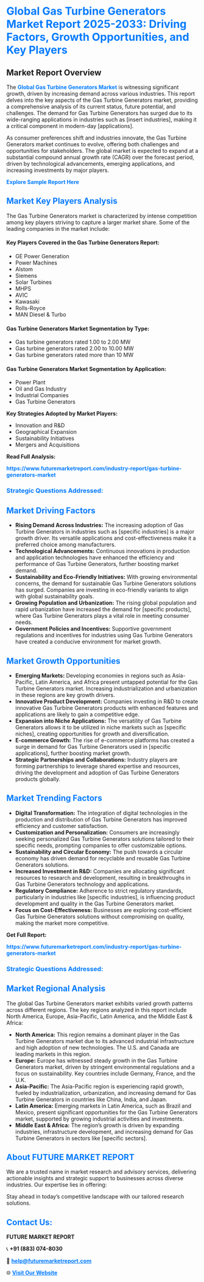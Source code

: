 <h1 style="color: #007BFF;">Global Gas Turbine Generators Market Report 2025-2033: Driving Factors, Growth Opportunities, and Key Players</h1>

<section id="overview">
<h2>Market Report Overview</h2>
<p>The <a href="https://www.futuremarketreport.com/industry-report/gas-turbine-generators-market" style="color: #007BFF; text-decoration: none;"><strong>Global Gas Turbine Generators Market</strong></a> is witnessing significant growth, driven by increasing demand across various industries. This report delves into the key aspects of the Gas Turbine Generators market, providing a comprehensive analysis of its current status, future potential, and challenges. The demand for Gas Turbine Generators has surged due to its wide-ranging applications in industries such as [insert industries], making it a critical component in modern-day [applications].</p>
<p>As consumer preferences shift and industries innovate, the Gas Turbine Generators market continues to evolve, offering both challenges and opportunities for stakeholders. The global market is expected to expand at a substantial compound annual growth rate (CAGR) over the forecast period, driven by technological advancements, emerging applications, and increasing investments by major players.</p>
</section>

<section id="overview">
<p><a href="https://www.futuremarketreport.com/request-sample/reportId=124810" style="color: #007BFF; text-decoration: none;"><strong>Explore Sample Report Here</strong></a></p>
</section>

<section id="key-players">
<h2 style="color: #007BFF;">Market Key Players Analysis</h2>
<p>The Gas Turbine Generators market is characterized by intense competition among key players striving to capture a larger market share. Some of the leading companies in the market include:</p>
<h4>Key Players Covered in the Gas Turbine Generators Report:</h4>
<ul><li>GE Power Generation</li><li>Power Machines</li><li>Alstom</li><li>Siemens</li><li>Solar Turbines</li><li>MHPS</li><li>AVIC</li><li>Kawasaki</li><li>Rolls-Royce</li><li>MAN Diesel &amp; Turbo</li></ul>
<h4>Gas Turbine Generators Market Segmentation by Type:</h4>
<ul><li>Gas turbine generators rated 1.00 to 2.00 MW</li><li>Gas turbine generators rated 2.00 to 10.00 MW</li><li>Gas turbine generators rated more than 10 MW</li></ul>

<h4>Gas Turbine Generators Market Segmentation by Application:</h4>
<ul><li>Power Plant</li><li>Oil and Gas Industry</li><li>Industrial Companies</li><li>Gas Turbine Generators</li></ul>
<p><strong>Key Strategies Adopted by Market Players:</strong></p>
<ul>
<li>Innovation and R&D</li>
<li>Geographical Expansion</li>
<li>Sustainability Initiatives</li>
<li>Mergers and Acquisitions</li>
</ul>
</section>

<section>
<p><strong>Read Full Analysis: </strong></p><a href="https://www.futuremarketreport.com/industry-report/gas-turbine-generators-market" style="color: #007BFF; text-decoration: none;"><strong>https://www.futuremarketreport.com/industry-report/gas-turbine-generators-market</strong></a>
<h3 style="color: #007BFF;">Strategic Questions Addressed:</h3>
</section>

<section id="driving-factors">
<h2 style="color: #007BFF;">Market Driving Factors</h2>
<ul>
<li><strong>Rising Demand Across Industries:</strong> The increasing adoption of Gas Turbine Generators in industries such as [specific industries] is a major growth driver. Its versatile applications and cost-effectiveness make it a preferred choice among manufacturers.</li>
<li><strong>Technological Advancements:</strong> Continuous innovations in production and application technologies have enhanced the efficiency and performance of Gas Turbine Generators, further boosting market demand.</li>
<li><strong>Sustainability and Eco-Friendly Initiatives:</strong> With growing environmental concerns, the demand for sustainable Gas Turbine Generators solutions has surged. Companies are investing in eco-friendly variants to align with global sustainability goals.</li>
<li><strong>Growing Population and Urbanization:</strong> The rising global population and rapid urbanization have increased the demand for [specific products], where Gas Turbine Generators plays a vital role in meeting consumer needs.</li>
<li><strong>Government Policies and Incentives:</strong> Supportive government regulations and incentives for industries using Gas Turbine Generators have created a conducive environment for market growth.</li>
</ul>
</section>

<section id="growth-opportunities">
<h2 style="color: #007BFF;">Market Growth Opportunities</h2>
<ul>
<li><strong>Emerging Markets:</strong> Developing economies in regions such as Asia-Pacific, Latin America, and Africa present untapped potential for the Gas Turbine Generators market. Increasing industrialization and urbanization in these regions are key growth drivers.</li>
<li><strong>Innovative Product Development:</strong> Companies investing in R&D to create innovative Gas Turbine Generators products with enhanced features and applications are likely to gain a competitive edge.</li>
<li><strong>Expansion into Niche Applications:</strong> The versatility of Gas Turbine Generators allows it to be utilized in niche markets such as [specific niches], creating opportunities for growth and diversification.</li>
<li><strong>E-commerce Growth:</strong> The rise of e-commerce platforms has created a surge in demand for Gas Turbine Generators used in [specific applications], further boosting market growth.</li>
<li><strong>Strategic Partnerships and Collaborations:</strong> Industry players are forming partnerships to leverage shared expertise and resources, driving the development and adoption of Gas Turbine Generators products globally.</li>
</ul>
</section>

<section id="trending-factors">
<h2 style="color: #007BFF;">Market Trending Factors</h2>
<ul>
<li><strong>Digital Transformation:</strong> The integration of digital technologies in the production and distribution of Gas Turbine Generators has improved efficiency and customer satisfaction.</li>
<li><strong>Customization and Personalization:</strong> Consumers are increasingly seeking personalized Gas Turbine Generators solutions tailored to their specific needs, prompting companies to offer customizable options.</li>
<li><strong>Sustainability and Circular Economy:</strong> The push towards a circular economy has driven demand for recyclable and reusable Gas Turbine Generators solutions.</li>
<li><strong>Increased Investment in R&D:</strong> Companies are allocating significant resources to research and development, resulting in breakthroughs in Gas Turbine Generators technology and applications.</li>
<li><strong>Regulatory Compliance:</strong> Adherence to strict regulatory standards, particularly in industries like [specific industries], is influencing product development and quality in the Gas Turbine Generators market.</li>
<li><strong>Focus on Cost-Effectiveness:</strong> Businesses are exploring cost-efficient Gas Turbine Generators solutions without compromising on quality, making the market more competitive.</li>
</ul>
</section>

<section>
<p><strong>Get Full Report: </strong></p><a href="https://www.futuremarketreport.com/industry-report/gas-turbine-generators-market" style="color: #007BFF; text-decoration: none;"><strong>https://www.futuremarketreport.com/industry-report/gas-turbine-generators-market</strong></a>
<h3 style="color: #007BFF;">Strategic Questions Addressed:</h3>
</section>


<section id="regional-analysis">
<h2 style="color: #007BFF;">Market Regional Analysis</h2>
<p>The global Gas Turbine Generators market exhibits varied growth patterns across different regions. The key regions analyzed in this report include North America, Europe, Asia-Pacific, Latin America, and the Middle East & Africa:</p>
<ul>
<li><strong>North America:</strong> This region remains a dominant player in the Gas Turbine Generators market due to its advanced industrial infrastructure and high adoption of new technologies. The U.S. and Canada are leading markets in this region.</li>
<li><strong>Europe:</strong> Europe has witnessed steady growth in the Gas Turbine Generators market, driven by stringent environmental regulations and a focus on sustainability. Key countries include Germany, France, and the U.K.</li>
<li><strong>Asia-Pacific:</strong> The Asia-Pacific region is experiencing rapid growth, fueled by industrialization, urbanization, and increasing demand for Gas Turbine Generators in countries like China, India, and Japan.</li>
<li><strong>Latin America:</strong> Emerging markets in Latin America, such as Brazil and Mexico, present significant opportunities for the Gas Turbine Generators market, supported by growing industrial activities and investments.</li>
<li><strong>Middle East & Africa:</strong> The region’s growth is driven by expanding industries, infrastructure development, and increasing demand for Gas Turbine Generators in sectors like [specific sectors].</li>
</ul>
</section>

<footer>
<h2 style="color: #007BFF;">About FUTURE MARKET REPORT</h2>
<p>We are a trusted name in market research and advisory services, delivering actionable insights and strategic support to businesses across diverse industries. Our expertise lies in offering:</p>

<p>Stay ahead in today’s competitive landscape with our tailored research solutions.</p>

<h2 style="color: #007BFF;">Contact Us:</h2>
<p><strong>FUTURE MARKET REPORT</strong></p>
<p>📞 <strong>+91 (883) 074-8030</strong></p>
<p>📧 <strong><a href="mailto:help@futuremarketreport.com" style="color: #007BFF;">help@futuremarketreport.com</a></strong></p>
<p>🌐 <strong><a href="https://www.futuremarketreport.com/" style="color: #007BFF;">Visit Our Website</a></strong></p>
</footer>
